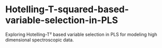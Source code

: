 # Hotelling-T-squared-based-variable-selection-in-PLS
Exploring Hotelling-T² based variable selection in PLS for modeling high dimensional spectroscopic data.
